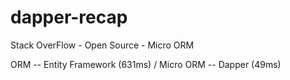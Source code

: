 # dapper-recap

Stack OverFlow - Open Source - Micro ORM

ORM -- Entity Framework (631ms) /
Micro ORM --  Dapper (49ms)

